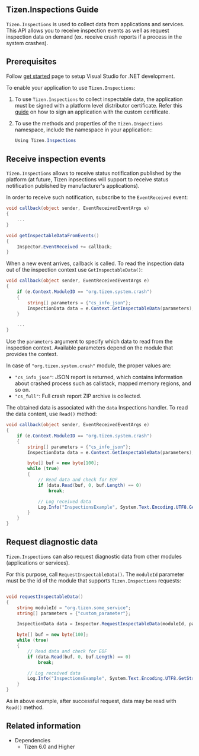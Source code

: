 ## Tizen.Inspections Guide

`Tizen.Inspections` is used to collect data from applications and services. This API allows you to receive inspection events as well as request inspection data on demand (ex. receive crash reports if a process in the system crashes).

## Prerequisites

Follow [get started](https://docs.tizen.org/application/dotnet/get-started/overview/) page to setup Visual Studio for .NET development.

To enable your application to use `Tizen.Inspections`:

1. To use `Tizen.Inspections` to collect inspectable data, the application must be signed with a platform level distributor certificate. Refer this [guide](https://docs.tizen.org/application/dotnet/tutorials/certificates/getting-the-certificates/) on how to sign an application with the custom certificate.

2. To use the methods and properties of the `Tizen.Inspections` namespace, include the namespace in your application::

    ```c#
    Using Tizen.Inspections
    ```

## Receive inspection events

`Tizen.Inspections` allows to receive status notification published by the platform (at future, Tizen inpsections will support to receive status notification published by manufacturer's applications).

In order to receive such notification, subscribe to the `EventReceived` event:

```c#
void callback(object sender, EventReceivedEventArgs e)
{
    ...
}

void getInspectableDataFromEvents()
{
    Inspector.EventReceived += callback;
}
```

When a new event arrives, callback is called. To read the inspection data out of the inspection context use `GetInspectableData()`:

```c#
void callback(object sender, EventReceivedEventArgs e)
{
    if (e.Context.ModuleID == "org.tizen.system.crash")
    {
        string[] parameters = {"cs_info_json"};
        InspectionData data = e.Context.GetInspectableData(parameters);
    }

    ...
}
```

Use the `parameters` argument to specify which data to read from the inspection context. Available parameters depend on the module that provides the context.

In case of `"org.tizen.system.crash"` module, the proper values are:

-   `"cs_info_json"`: JSON report is returned, which contains information about crashed process such as callstack, mapped memory regions, and so on.
-   `"cs_full"`: Full crash report ZIP archive is collected.

The obtained data is associated with the `data` Inspections handler. To read the data content, use `Read()` method:

```c#
void callback(object sender, EventReceivedEventArgs e)
{
    if (e.Context.ModuleID == "org.tizen.system.crash")
    {
        string[] parameters = {"cs_info_json"};
        InspectionData data = e.Context.GetInspectableData(parameters);

        byte[] buf = new byte[100];
        while (true)
        {
            // Read data and check for EOF
            if (data.Read(buf, 0, buf.Length) == 0)
                break;

            // Log received data
            Log.Info("InspectionsExample", System.Text.Encoding.UTF8.GetString(buf));
        }
    }
}
```

## Request diagnostic data

`Tizen.Inspections` can also request diagnostic data from other modules (applications or services).

For this purpose, call `RequestInspectableData()`. The `moduleId` parameter must be the id of the module that supports `Tizen.Inspections` requests:

```c#

void requestInspectableData()
{
    string moduleId = "org.tizen.some_service";
    string[] parameters = {"custom_parameter"};

    InspectionData data = Inspector.RequestInspectableData(moduleId, parameters);

    byte[] buf = new byte[100];
    while (true)
    {
        // Read data and check for EOF
        if (data.Read(buf, 0, buf.Length) == 0)
            break;

        // Log received data
        Log.Info("InspectionsExample", System.Text.Encoding.UTF8.GetString(buf));
    }
}
```

As in above example, after successful request, data may be read with `Read()` method.

## Related information
- Dependencies
  - Tizen 6.0 and Higher